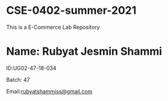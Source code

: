 # CSE-0402-summer-2021
This is a E-Commerce Lab Repository

# Name: Rubyat Jesmin Shammi

ID:UG02-47-18-034

Batch: 47

Email:rubyatshammiss@gmail.com
